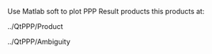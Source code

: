 Use Matlab soft to plot PPP Result products
this products at:

../QtPPP/Product

../QtPPP/Ambiguity

